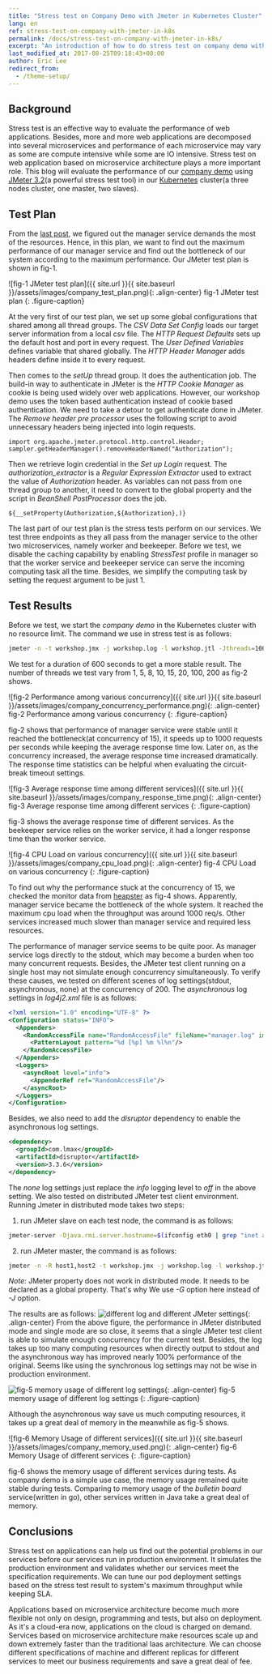 ```yaml
---
title: "Stress test on Company Demo with Jmeter in Kubernetes Cluster"
lang: en
ref: stress-test-on-company-with-jmeter-in-k8s
permalink: /docs/stress-test-on-company-with-jmeter-in-k8s/
excerpt: "An introduction of how to do stress test on company demo with jmeter in kubernetes cluster"
last_modified_at: 2017-08-25T09:18:43+08:00
author: Eric Lee
redirect_from:
  - /theme-setup/
---
```


## Background

Stress test is an effective way to evaluate the performance of web applications. Besides, more and more web applications are decomposed into several microservices and performance of each microservice may vary as some are compute intensive while some are IO intensive. Stress test on web application based on microservice architecture plays a more important role. This blog will evaluate the performance of our [company demo](https://github.com/ServiceComb/ServiceComb-Company-WorkShop) using [JMeter 3.2](https://www.google.com.hk/url?sa=t&rct=j&q=&esrc=s&source=web&cd=1&ved=0ahUKEwiv9rjg7u_VAhUkxoMKHfoYDaYQFggvMAA&url=http%3A%2F%2Fjmeter.apache.org%2F&usg=AFQjCNHIHCOA-F9LnhaAn_STCWyPPgOpdw)(a powerful stress test tool) in our [Kubernetes](https://kubernetes.io/) cluster(a three nodes cluster, one master, two slaves).

## Test Plan

From the [last post](http://servicecomb.io/docs/autoscale-on-company/), we figured out the manager service demands the most of the resources. Hence, in this plan, we want to find out the maximum performance of our manager service and find out the bottleneck of our system according to the maximum performance. Our JMeter test plan is shown in fig-1.  

![fig-1 JMeter test plan]({{ site.url }}{{ site.baseurl }}/assets/images/company_test_plan.png){: .align-center}
fig-1 JMeter test plan
{: .figure-caption}

At the very first of our test plan, we set up some global configurations that shared among all thread groups. The *CSV Data Set Config* loads our target server information from a local csv file. The *HTTP Request Defaults* sets up the default host and port in every request. The *User Defined Variables* defines variable that shared globally. The *HTTP Header Manager*  adds headers define inside it to every request.

Then comes to the *setUp* thread group. It does the authentication job. The build-in way to authenticate in JMeter is the *HTTP Cookie Manager* as cookie is being used widely over web applications. However, our workshop demo uses the token based authentication instead of cookie based authentication. We need to take a detour to get authenticate done in JMeter.   The *Remove header pre processor* uses the following script to avoid unnecessary headers being injected into login requests.

```shell
import org.apache.jmeter.protocol.http.control.Header;
sampler.getHeaderManager().removeHeaderNamed("Authorization");
```

Then we retrieve login credential in the *Set up Login* request. The *authorization\_extractor* is a *Regular Expression Extractor* used to extract the value of *Authorization* header. As variables can not pass from one thread group to another, it need to convert to the global property and the script in *BeanShell PostProcessor* does the job.

```shell
${__setProperty(Authorization,${Authorization},)}
```

The last part of our test plan is the stress tests perform on our services.  We test three endpoints as they all pass from the manager service to the other two microservices, namely worker and beekeeper. Before we test, we disable the caching capability by enabling *StressTest* profile in manager so that the worker service and beekeeper service can serve the incoming computing task all the time.  Besides, we simplify the computing task by setting the request argument to be just 1. 

## Test Results

Before we test, we start the *company demo* in the Kubernetes cluster with no resource limit. The command we use in stress test is as follows:

```bash
jmeter -n -t workshop.jmx -j workshop.log -l workshop.jtl -Jthreads=100 -Jduration=600
```

We test for a duration of 600 seconds to get a more stable result.  The number of threads we test vary from 1, 5, 8, 10, 15, 20, 100, 200 as fig-2 shows. 

![fig-2 Performance among various concurrency]({{ site.url }}{{ site.baseurl }}/assets/images/company_concurrency_performance.png){: .align-center}
fig-2 Performance among various concurrency
{: .figure-caption}

fig-2 shows that performance of manager service were stable until it reached the bottleneck(at concurrency of 15), it speeds up to 1000 requests per seconds while keeping the average response time low. Later on, as the concurrency increased, the average response time increased dramatically. The response time statistics can be helpful when evaluating the circuit-break timeout settings. 

![fig-3 Average response time among different services]({{ site.url }}{{ site.baseurl }}/assets/images/company_response_time.png){: .align-center}
fig-3 Average response time among different services
{: .figure-caption}

fig-3 shows the average response time of different services. As the beekeeper service relies on the worker service, it had a longer response time than the worker service.

![fig-4 CPU Load on various concurrency]({{ site.url }}{{ site.baseurl }}/assets/images/company_cpu_load.png){: .align-center}
fig-4 CPU Load on various concurrency
{: .figure-caption}

To find out why the performance stuck at the concurrency of 15, we checked the monitor data from [heapster](https://github.com/kubernetes/heapster) as fig-4 shows. Apparently, manager service became the bottleneck of the whole system. It reached the maximum cpu load when the throughput was around 1000 req/s. Other services increased much slower than manager service and required less resources. 

The performance of manager service seems to be quite poor. As manager service logs directly to the stdout, which may become a burden when too many concurrent requests. Besides, the JMeter test client running on a single host may not simulate enough concurrency simultaneously. To verify these causes, we tested on different scenes of log settings(stdout, asynchronous, none) at the concurrency of 200. The *asynchronous* log settings in *log4j2.xml* file is as follows:
```xml
<?xml version="1.0" encoding="UTF-8" ?>
<Configuration status="INFO">
  <Appenders>
    <RandomAccessFile name="RandomAccessFile" fileName="manager.log" immediateFlush="false" append="false">
      <PatternLayout pattern="%d [%p] %m %l%n"/>
    </RandomAccessFile>
  </Appenders>
  <Loggers>
    <asyncRoot level="info">
      <AppenderRef ref="RandomAccessFile"/>
    </asyncRoot>
  </Loggers>
</Configuration>
```
Besides, we also need to add the *disruptor* dependency to enable the asynchronous log settings.
```xml
<dependency>
  <groupId>com.lmax</groupId>
  <artifactId>disruptor</artifactId>
  <version>3.3.6</version>
</dependency>
```
The *none* log settings just replace the *info* logging level to *off* in the above setting. We also tested on distributed JMeter test client environment. Running Jmeter in distributed mode takes two steps:
1. run JMeter slave on each test node, the command is as follows:
```bash
jmeter-server -Djava.rmi.server.hostname=$(ifconfig eth0 | grep "inet addr" | awk '{print $2}' | cut -d ":" -f2)
```
2. run JMeter master, the command is as follows:
```bash
jmeter -n -R host1,host2 -t workshop.jmx -j workshop.log -l workshop.jtl -Gmin=1 -Gmax=2 -Gthreads=200 -Gduration=600
```
*Note:* JMeter property does not work in distributed mode. It needs to be declared as a global property. That's why We use *-G* option  here instead of *-J* option.

The results are as follows:
![different log and different JMeter settings](/assets/images/company_log_and_jmeter.png){: .align-center}
From the above figure, the performance in JMeter distributed mode and single mode are so close, it seems that a single JMeter test client is able to simulate enough concurrency for the current test. Besides, the log takes up too many computing resources when directly output to stdout and the asynchronous way has improved nearly 100% performance of the original. Seems like using the synchronous log settings may not be wise in production environment.

![fig-5 memory usage of different log settings](/assets/images/company_different_log_memory_usage.png){: .align-center}
fig-5 memory usage of different log settings
{: .figure-caption}

Although the asynchronous way save us much computing resources, it takes up a great deal of memory in the meanwhile as fig-5 shows.

![fig-6 Memory Usage of different services]({{ site.url }}{{ site.baseurl }}/assets/images/company_memory_used.png){: .align-center}
fig-6 Memory Usage of different services
{: .figure-caption}

fig-6 shows the memory usage of different services during tests. As company demo is a simple use case, the memory usage remained quite stable during tests. Comparing to memory usage of the *bulletin board* service(written in go), other services written in Java take a great deal of memory. 

## Conclusions

Stress test on applications can help us find out the potential problems in our services before our services run in production environment. It simulates the production environment and validates whether our services meet the specification requirements. We can tune our pod deployment settings based on the stress test result to system's maximum throughput while keeping SLA.

Applications based on microservice architecture become much more flexible not only on design, programming and tests, but also on deployment. As it's a cloud-era now, applications on the cloud is charged on demand. Services based on microservice architecture make resources scale up and down extremely faster than the traditional Iaas architecture. We can choose different specifications of machine and different replicas for different services to meet our business requirements and save a great deal of fee.
